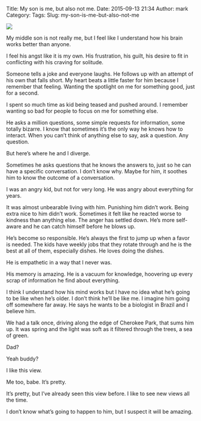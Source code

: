 Title: My son is me, but also not me.
Date: 2015-09-13 21:34
Author: mark
Category: 
Tags: 
Slug: my-son-is-me-but-also-not-me

<img src="https://cdn-images-1.medium.com/max/2000/1*T9d8Qltu-qosus3kZl1XVg.jpeg" />

My middle son is not really me, but I feel like I understand how his brain works better than anyone.

I feel his angst like it is my own. His frustration, his guilt, his desire to fit in conflicting with his craving for solitude.

Someone tells a joke and everyone laughs. He follows up with an attempt of his own that falls short. My heart beats a little faster for him because I remember that feeling. Wanting the spotlight on me for something good, just for a second.

I spent so much time as kid being teased and pushed around. I remember wanting so bad for people to focus on me for something else.

He asks a million questions, some simple requests for information, some totally bizarre. I know that sometimes it’s the only way he knows how to interact. When you can’t think of anything else to say, ask a question. Any question.

But here’s where he and I diverge.

Sometimes he asks questions that he knows the answers to, just so he can have a specific conversation. I don’t know why. Maybe for him, it soothes him to know the outcome of a conversation.

I was an angry kid, but not for very long. He was angry about everything for years.

It was almost unbearable living with him. Punishing him didn’t work. Being extra nice to him didn’t work. Sometimes it felt like he reacted worse to kindness than anything else. The anger has settled down. He’s more self-aware and he can catch himself before he blows up.

He’s become so responsible. He’s always the first to jump up when a favor is needed. The kids have weekly jobs that they rotate through and he is the best at all of them, especially dishes. He loves doing the dishes.

He is empathetic in a way that I never was.

His memory is amazing. He is a vacuum for knowledge, hoovering up every scrap of information he find about everything.

I think I understand how his mind works but I have no idea what he’s going to be like when he’s older. I don’t think he’ll be like me. I imagine him going off somewhere far away. He says he wants to be a biologist in Brazil and I believe him.

We had a talk once, driving along the edge of Cherokee Park, that sums him up. It was spring and the light was soft as it filtered through the trees, a sea of green.

Dad?

Yeah buddy?

I like this view.

Me too, babe. It’s pretty.

It’s pretty, but I’ve already seen this view before. I like to see new views all the time.

I don’t know what’s going to happen to him, but I suspect it will be amazing.

